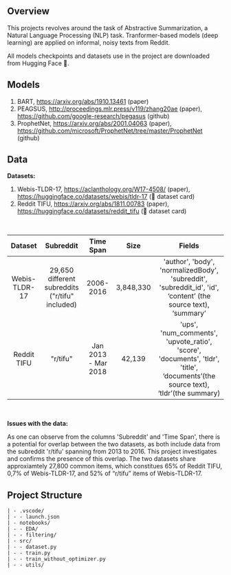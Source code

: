 ## Overview
This projects revolves around the task of Abstractive Summarization, a Natural Language Processing (NLP) task.
Tranformer-based models (deep learning) are applied on informal, noisy texts from Reddit. 

All models checkpoints and datasets use in the project are downloaded from Hugging Face 🤗.

## Models
1. BART, https://arxiv.org/abs/1910.13461 (paper)
2. PEAGSUS, http://proceedings.mlr.press/v119/zhang20ae (paper), https://github.com/google-research/pegasus (github)
3. ProphetNet, https://arxiv.org/abs/2001.04063 (paper), https://github.com/microsoft/ProphetNet/tree/master/ProphetNet (github)

## Data

**Datasets:**
1. Webis-TLDR-17, https://aclanthology.org/W17-4508/ (paper), https://huggingface.co/datasets/webis/tldr-17 (🤗 dataset card)
2. Reddit TIFU, https://arxiv.org/abs/1811.00783 (paper), https://huggingface.co/datasets/reddit_tifu (🤗 dataset card)
<br>

| Dataset | Subreddit | Time Span | Size | Fields |
| :------------: | :------------: | :------------: | :------------: | :------------: |
| Webis-TLDR-17 | 29,650 different subreddits ("r/tifu" included) | 2006-2016 | 3,848,330 | 'author', 'body', 'normalizedBody', 'subreddit', 'subreddit_id', 'id', ‘content’ (the source text), ‘summary’ |
| Reddit TIFU | "r/tifu" | Jan 2013 - Mar 2018 | 42,139 | 'ups', 'num_comments', 'upvote_ratio', 'score', 'documents', 'tldr', 'title', ‘documents’(the source text), ‘tldr’(the summary) |
<br>

**Issues with the data:**
 
As one can observe from the columns 'Subreddit' and 'Time Span', there is a potential for overlap between the two datasets, as both include data from the subreddit 'r/tifu' spanning from 2013 to 2016. This project investigates and confirms the presence of this overlap. 
The two datasets share approxiamtely 27,800 common items, which constitues 65% of Reddit TIFU, 0,7% of Webis-TLDR-17, and 52% of “r/tifu” items of Webis-TLDR-17.


## Project Structure 
```
| - .vscode/
| - - launch.json
| - notebooks/
| - - EDA/
| - - filtering/
| - src/
| - - dataset.py
| - - train.py
| - - train_without_optimizer.py
| - - utils/
```
